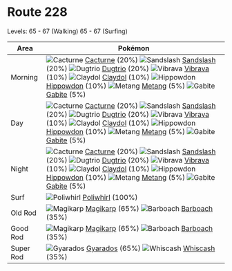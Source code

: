 # Route 228
Levels: 65 - 67 (Walking) 65 - 67 (Surfing)

Area       | Pokémon
---        | ---
Morning    | ![][332]  [Cacturne] (20%) ![][028]  [Sandslash] (20%) ![][051]  [Dugtrio] (20%)  ![][329]  [Vibrava] (10%) ![][344]  [Claydol] (10%) ![][450]  [Hippowdon] (10%)  ![][375]  [Metang] (5%) ![][444]  [Gabite] (5%)
Day        | ![][332]  [Cacturne] (20%) ![][028]  [Sandslash] (20%) ![][051]  [Dugtrio] (20%)  ![][329]  [Vibrava] (10%) ![][344]  [Claydol] (10%) ![][450]  [Hippowdon] (10%)  ![][375]  [Metang] (5%) ![][444]  [Gabite] (5%)
Night      | ![][332]  [Cacturne] (20%) ![][028]  [Sandslash] (20%) ![][051]  [Dugtrio] (20%)  ![][329]  [Vibrava] (10%) ![][344]  [Claydol] (10%) ![][450]  [Hippowdon] (10%)  ![][375]  [Metang] (5%) ![][444]  [Gabite] (5%)
Surf       | ![][061]  [Poliwhirl] (100%)
Old Rod    | ![][129]  [Magikarp] (65%) ![][339]  [Barboach] (35%)
Good Rod   | ![][129]  [Magikarp] (65%) ![][339]  [Barboach] (35%)
Super Rod  | ![][130]  [Gyarados] (65%) ![][340]  [Whiscash] (35%)


[028]: https://raw.githubusercontent.com/PokeAPI/sprites/master/sprites/pokemon/28.png "Sandslash"
[051]: https://raw.githubusercontent.com/PokeAPI/sprites/master/sprites/pokemon/51.png "Dugtrio"
[061]: https://raw.githubusercontent.com/PokeAPI/sprites/master/sprites/pokemon/61.png "Poliwhirl"
[129]: https://raw.githubusercontent.com/PokeAPI/sprites/master/sprites/pokemon/129.png "Magikarp"
[130]: https://raw.githubusercontent.com/PokeAPI/sprites/master/sprites/pokemon/130.png "Gyarados"
[329]: https://raw.githubusercontent.com/PokeAPI/sprites/master/sprites/pokemon/329.png "Vibrava"
[332]: https://raw.githubusercontent.com/PokeAPI/sprites/master/sprites/pokemon/332.png "Cacturne"
[339]: https://raw.githubusercontent.com/PokeAPI/sprites/master/sprites/pokemon/339.png "Barboach"
[340]: https://raw.githubusercontent.com/PokeAPI/sprites/master/sprites/pokemon/340.png "Whiscash"
[344]: https://raw.githubusercontent.com/PokeAPI/sprites/master/sprites/pokemon/344.png "Claydol"
[375]: https://raw.githubusercontent.com/PokeAPI/sprites/master/sprites/pokemon/375.png "Metang"
[444]: https://raw.githubusercontent.com/PokeAPI/sprites/master/sprites/pokemon/444.png "Gabite"
[450]: https://raw.githubusercontent.com/PokeAPI/sprites/master/sprites/pokemon/450.png "Hippowdon"
[Sandslash]: pokemon_changes/028/
[Dugtrio]: pokemon_changes/051/
[Poliwhirl]: pokemon_changes/061/
[Magikarp]: pokemon_changes/129/
[Gyarados]: pokemon_changes/130/
[Vibrava]: pokemon_changes/329/
[Cacturne]: pokemon_changes/332/
[Barboach]: pokemon_changes/339/
[Whiscash]: pokemon_changes/340/
[Claydol]: pokemon_changes/344/
[Metang]: pokemon_changes/375/
[Gabite]: pokemon_changes/444/
[Hippowdon]: pokemon_changes/450/
